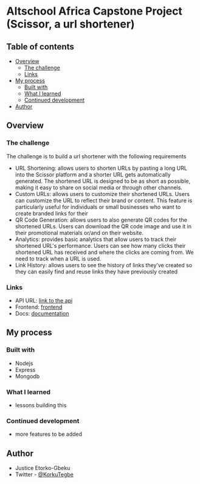# Altschool Africa Capstone Project (Scissor, a url shortener)

## Table of contents

- [Overview](#overview)
  - [The challenge](#the-challenge)
  - [Links](#links)
- [My process](#my-process)
  - [Built with](#built-with)
  - [What I learned](#what-i-learned)
  - [Continued development](#continued-development)
- [Author](#author)

## Overview

### The challenge

The challenge is to build a url shortener with the following requirements

- URL Shortening:
  allows users to shorten URLs by pasting a long URL into the Scissor platform and a shorter URL gets automatically generated. The shortened URL is designed to be as short as possible, making it easy to share on social media or through other channels.
- Custom URLs:
  allows users to customize their shortened URLs. Users can customize the URL to reflect their brand or content. This feature is particularly useful for individuals or small businesses who want to create branded links for their
- QR Code Generation:
  allows users to also generate QR codes for the shortened URLs. Users can download the QR code image and use it in their promotional materials or/and on their website.
- Analytics:
  provides basic analytics that allow users to track their shortened URL's performance. Users can see how many clicks their shortened URL has received and where the clicks are coming from. We need to track when a URL is used.
- Link History:
  allows users to see the history of links they’ve created so they can easily find and reuse links they have previously created

### Links

- API URL: [link to the api](https://)
- Frontend: [frontend](https://)
- Docs: [documentation](https://)

## My process

### Built with

- Nodejs
- Express
- Mongodb

### What I learned

- lessons building this

### Continued development

- more features to be added

## Author
- Justice Etorko-Gbeku
- Twitter - [@KorkuTegbe](https://www.twitter.com/KorkuTegbe)

